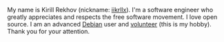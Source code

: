 My name is Kirill Rekhov (nickname: [iikrllx](https://github.com/iikrllx)). I'm a software engineer who greatly appreciates and respects the free software movement. I love open source. I am an advanced [Debian](https://www.debian.org/) user and [volunteer](https://www.debian.org/intro/help) (this is my hobby). Thank you for your attention.
